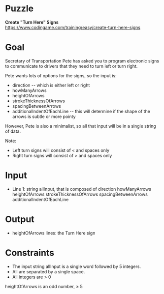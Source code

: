 # Puzzle
**Create "Turn Here" Signs** https://www.codingame.com/training/easy/create-turn-here-signs

# Goal
Secretary of Transportation Pete has asked you to program electronic signs to communicate to drivers that they need to turn left or turn right.

Pete wants lots of options for the signs, so the input is:  
* direction -- which is either left or right
* howManyArrows
* heightOfArrows
* strokeThicknessOfArrows
* spacingBetweenArrows
* additionalIndentOfEachLine -- this will determine if the shape of the arrows is subtle or more pointy

However, Pete is also a minimalist, so all that input will be in a single string of data.

Note:  
* Left turn signs will consist of < and spaces only
* Right turn signs will consist of > and spaces only

# Input
* Line 1: string allInput, that is composed of direction howManyArrows heightOfArrows strokeThicknessOfArrows spacingBetweenArrows additionalIndentOfEachLine

# Output
* heightOfArrows lines: the Turn Here sign

# Constraints
* The input string allInput is a single word followed by 5 integers.
* All are separated by a single space.
* All integers are > 0

heightOfArrows is an odd number, ≥ 5
